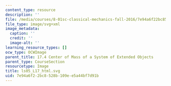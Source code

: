 ```yaml
---
content_type: resource
description: ''
file: /media/courses/8-01sc-classical-mechanics-fall-2016/7e94a6f22bc8528b109ee5a44bf7d91b_ls05_L17_html.svg
file_type: image/svg+xml
image_metadata:
  caption: ''
  credit: ''
  image-alt: ''
learning_resource_types: []
ocw_type: OCWImage
parent_title: 17.4 Center of Mass of a System of Extended Objects
parent_type: CourseSection
resourcetype: Image
title: ls05_L17_html.svg
uid: 7e94a6f2-2bc8-528b-109e-e5a44bf7d91b
---
```


